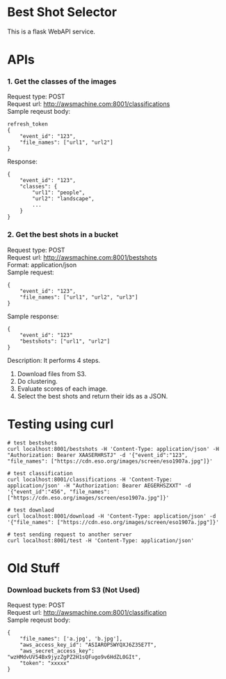 # Best Shot Selector
This is a flask WebAPI service.


# APIs
### 1. Get the classes of the images
Request type: POST  
Request url: http://awsmachine.com:8001/classifications  
Sample reqeust body:  

```
refresh_token
{
    "event_id": "123",
    "file_names": ["url1", "url2"]
}
```
Response:
```
{
    "event_id": "123",
    "classes": {
        "url1": "people",
        "url2": "landscape",
        ...
    }
}
```

### 2. Get the best shots in a bucket
Request type: POST  
Request url: http://awsmachine.com:8001/bestshots  
Format: application/json  
Sample request:  
```
{
    "event_id": "123",
    "file_names": ["url1", "url2", "url3"]
}
```
Sample response:  
```
{
    "event_id": "123"
    "bestshots": ["url1", "url2"]
}
```
Description:
It performs 4 steps.  
1. Download files from S3.  
2. Do clustering.  
3. Evaluate scores of each image.  
4. Select the best shots and return their ids as a JSON.  

# Testing using curl
```console
# test bestshots
curl localhost:8001/bestshots -H 'Content-Type: application/json' -H "Authorization: Bearer XAASERHRSTJ" -d '{"event_id":"123", "file_names": ["https://cdn.eso.org/images/screen/eso1907a.jpg"]}'

# test classification
curl localhost:8001/classifications -H 'Content-Type: application/json' -H "Authorization: Bearer AEGERHSZXXT" -d '{"event_id":"456", "file_names": ["https://cdn.eso.org/images/screen/eso1907a.jpg"]}'

# test downlaod
curl localhost:8001/download -H 'Content-Type: application/json' -d '{"file_names": ["https://cdn.eso.org/images/screen/eso1907a.jpg"]}'

# test sending request to another server
curl localhost:8001/test -H 'Content-Type: application/json'
```

# Old Stuff
### Download buckets from S3 (Not Used)
Request type: POST  
Request url: http://awsmachine.com:8001/classification  
Sample reqeust body:  
```
{
    "file_names": ['a.jpg', 'b.jpg'],
    "aws_access_key_id": "ASIAROPSWYQXJ6Z35E7T",
    "aws_secret_access_key": "wzHMdvUV54Bx9jyzZgPZ2H1sQFugo9v6HdZL0GIt",
    "token": "xxxxx"
}
```

